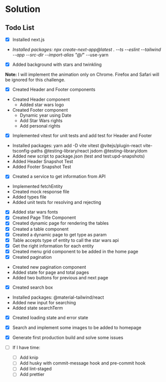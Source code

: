 # Solution

## Todo List

- [X] Installed next.js

- _Installed packages: npx create-next-app@latest . --ts --eslint --tailwind --app --src-dir --import-alias "@/_" --use-yarn

- [X] Added background with stars and twinkling

**Note:** I will implement the animation only on Chrome. Firefox and Safari will be ignored for this challenge.

- [X] Created Header and Footer components

* Created Header component
  - Added star wars logo
* Created Footer component
  - Dynamic year using Date
  - Add Star Wars rights
  - Add personal rights

- [X] Implemented vitest for unit tests and add test for Header and Footer

* Installed packages: yarn add -D vite vitest @vitejs/plugin-react vite-tsconfig-paths @testing-library/react jsdom @testing-library/dom
* Added new script to package.json (test and test:upd-snapshots)
* Added Header Snapshot Test
* Added Footer Snapshot Test

- [X] Created a service to get information from API

* Implemented fetchEntity
* Created mock response file
* Added types file
* Added unit tests for resolving and rejecting

- [X] Added star wars fonts
- [X] Created Page Title Component
- [X] Created dynamic page for rendering the tables
- [X] Created a table component
- [X] Created a dynamic page to get type as param
- [X] Table accepts type of entity to call the star wars api
- [X] Get the right information for each entity
- [X] Created menu grid component to be added in the home page
- [X] Created pagination

* Created new pagination component
* Added state for page and total pages
* Added two buttons for previous and next page

- [X] Created search box

* Installed packages: @material-tailwind/react
* Added new input for searching
* Added state searchTerm

- [X] Created loading state and error state
- [X] Search and implement some images to be added to homepage
- [X] Generate first production build and solve some issues
- [ ] If I have time:

  - [ ] Add knip
  - [ ] Add husky with commit-message hook and pre-commit hook
  - [ ] Add lint-staged
  - [ ] Add prettier
